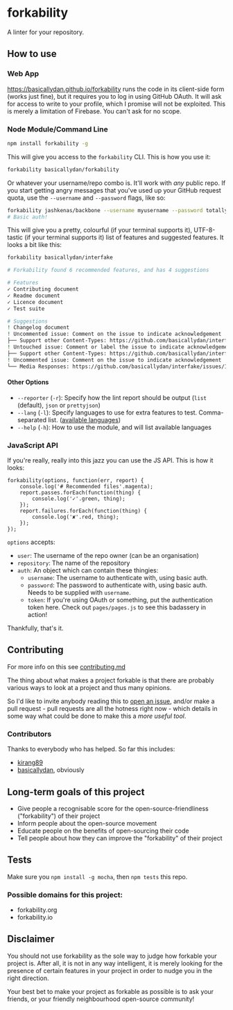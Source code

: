 forkability
===========

A linter for your repository.

## How to use

### Web App

https://basicallydan.github.io/forkability runs the code in its client-side form (works just fine), but it requires you to log in using GitHub OAuth. It will ask for access to write to your profile, which I promise will not be exploited. This is merely a limitation of Firebase. You can't ask for no scope.

### Node Module/Command Line

```bash
npm install forkability -g
```

This will give you access to the `forkability` CLI. This is how you use it:

```bash
forkability basicallydan/forkability
```

Or whatever your username/repo combo is. It'll work with *any* public repo. If you start getting angry messages that you've used up your GitHub request quota, use the `--username` and `--password` flags, like so:

```bash
forkability jashkenas/backbone --username myusername --password totallynotmypasswordloldonttryitplz
# Basic auth!
```

This will give you a pretty, colourful (if your terminal supports it), UTF-8-tastic (if your terminal supports it) list of features and suggested features. It looks a bit like this:


```bash
forkability basicallydan/interfake

# Forkability found 6 recommended features, and has 4 suggestions

# Features
✓ Contributing document
✓ Readme document
✓ Licence document
✓ Test suite

# Suggestions
! Changelog document
! Uncommented issue: Comment on the issue to indicate acknowledgement
├── Support other Content-Types: https://github.com/basicallydan/interfake/issues/31
! Untouched issue: Comment or label the issue to indicate acknowledgement
├── Support other Content-Types: https://github.com/basicallydan/interfake/issues/31
! Uncommented issue: Comment on the issue to indicate acknowledgement
└── Media Responses: https://github.com/basicallydan/interfake/issues/19
```

#### Other Options

* `--reporter` (`-r`): Specify how the lint report should be output (`list` (default), `json` or `prettyjson`)
* `--lang` (`-l`): Specify languages to use for extra features to test. Comma-separated list. ([available languages](https://github.com/basicallydan/forkability/tree/master/lib/langs))
* `--help` (`-h`): How to use the module, and will list available languages

### JavaScript API

If you're really, really into this jazz you can use the JS API. This is how it looks:

```
forkability(options, function(err, report) {
	console.log('# Recommended files'.magenta);
	report.passes.forEach(function(thing) {
		console.log('✓'.green, thing);
	});
	report.failures.forEach(function(thing) {
		console.log('✘'.red, thing);
	});
});
```

`options` accepts:

* `user`: The username of the repo owner (can be an organisation)
* `repository`: The name of the repository
* `auth`: An object which can contain these thingies:
	* `username`: The username to authenticate with, using basic auth.
	* `password`: The password to authenticate with, using basic auth. Needs to be supplied with `username`.
	* `token`: If you're using OAuth or something, put the authentication token here. Check out `pages/pages.js` to see this badassery in action!

Thankfully, that's it.

## Contributing

For more info on this see [contributing.md](https://github.com/basicallydan/forkability/blob/master/contributing.md)

The thing about what makes a project forkable is that there are probably various ways to look at a project and thus many opinions.

So I'd like to invite anybody reading this to [open an issue](https://github.com/basicallydan/forkability/issues), and/or make a pull request - pull requests are all the hotness right now - which details in some way what could be done to make this a *more useful tool*.

### Contributors

Thanks to everybody who has helped. So far this includes:

* [kirang89](https://github.com/kirang89)
* [basicallydan](https://github.com/basicallydan), obviously

## Long-term goals of this project

* Give people a recognisable score for the open-source-friendliness ("forkability") of their project
* Inform people about the open-source movement
* Educate people on the benefits of open-sourcing their code
* Tell people about how they can improve the "forkability" of their project

## Tests

Make sure you `npm install -g mocha`, then `npm tests` this repo.

### Possible domains for this project:

* forkability.org
* forkability.io

## Disclaimer

You should not use forkability as the sole way to judge how forkable your project is. After all, it is not in any way intelligent, it is merely looking for the presence of certain features in your project in order to nudge you in the right direction.

Your best bet to make your project as forkable as possible is to ask your friends, or your friendly neighbourhood open-source community!